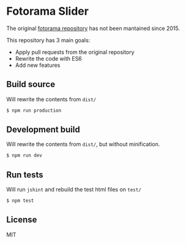 # Fotorama Slider

The original [fotorama repository](https://github.com/artpolikarpov/fotorama) has not been mantained since 2015.

This repository has 3 main goals:

- Apply pull requests from the original repository
- Rewrite the code with ES6
- Add new features

## Build source

Will rewrite the contents from `dist/`

```sh
$ npm run production
```

## Development build

Will rewrite the contents from `dist/`, but without minification.

```sh
$ npm run dev
```

## Run tests

Will run `jshint` and rebuild the test html files on `test/`

```sh
$ npm test
```

## License
MIT
